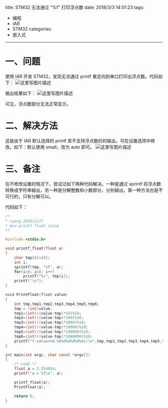 title: STM32 无法通过 "%f" 打印浮点数
date: 2018/3/3 14:01:23
tags:
- 编程
- IAR
- STM32
categories:
- 嵌入式
---

# 一、问题
使用 IAR 开发 STM32，发现无法通过 printf 重定向到串口打印出浮点数。代码如下：
![这里写图片描述](http://img.blog.csdn.net/20180302144541975?watermark/2/text/aHR0cDovL2Jsb2cuY3Nkbi5uZXQvdTAxMTMwMzQ0Mw==/font/5a6L5L2T/fontsize/400/fill/I0JBQkFCMA==/dissolve/70)

<!-- more -->

输出结果如下：
![这里写图片描述](http://img.blog.csdn.net/20180302144722631?watermark/2/text/aHR0cDovL2Jsb2cuY3Nkbi5uZXQvdTAxMTMwMzQ0Mw==/font/5a6L5L2T/fontsize/400/fill/I0JBQkFCMA==/dissolve/70)

可见，浮点数部分无法正常显示。

# 二、解决方法
这是由于 IAR 默认选择的 printf 库不支持浮点数的的输出。可在设置选项中修改。如下：默认使用 small，改为 auto 即可。
![这里写图片描述](http://img.blog.csdn.net/20180302144931419?watermark/2/text/aHR0cDovL2Jsb2cuY3Nkbi5uZXQvdTAxMTMwMzQ0Mw==/font/5a6L5L2T/fontsize/400/fill/I0JBQkFCMA==/dissolve/70)

# 三、备注
在不修改设置的情况下，尝试过如下两种代码解决。一种是通过 sprintf 将浮点数转换成字符串输出，另一种是分解整数和小数部分，分别输出。第一种方法也是不可行的，只有分解可以。

代码如下：

```c
/*
* cyang 2018/2/27
* mcu printf float value
*/

#include <stdio.h>

void printf_float(float a)
{
	char tmp[8]={0};
	int i;
	sprintf(tmp, "%f", a);
	for(i=0; i<8; i++)
		printf("%c", tmp[i]);
	printf("\n");
}

void PrintFloat(float value)
{
    int tmp,tmp1,tmp2,tmp3,tmp4,tmp5,tmp6;
    tmp = (int)value;
    tmp1=(int)((value-tmp)*10)%10;
    tmp2=(int)((value-tmp)*100)%10;
    tmp3=(int)((value-tmp)*1000)%10;
    tmp4=(int)((value-tmp)*10000)%10;
    tmp5=(int)((value-tmp)*100000)%10;
    tmp6=(int)((value-tmp)*1000000)%10;
    printf("f-value=%d.%d%d%d%d%d%d\r\n",tmp,tmp1,tmp2,tmp3,tmp4,tmp5,tmp6);
}

int main(int argc, char const *argv[])
{
	/* code */
	float a = 2.354954;
	printf("a = %f\n", a);

	printf_float(a);
	PrintFloat(a);

	return 0;
}
```